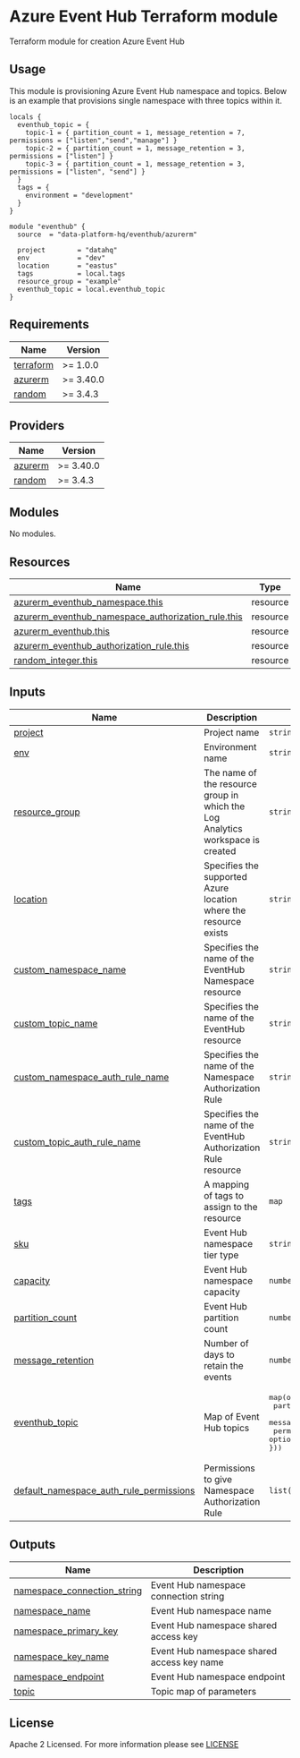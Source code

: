 # Azure Event Hub Terraform module
Terraform module for creation Azure Event Hub

## Usage
This module is provisioning Azure Event Hub namespace and topics. Below is an example that provisions single namespace with three topics within it.
```hcl
locals {
  eventhub_topic = {
    topic-1 = { partition_count = 1, message_retention = 7, permissions = ["listen","send","manage"] }
    topic-2 = { partition_count = 1, message_retention = 3, permissions = ["listen"] }
    topic-3 = { partition_count = 1, message_retention = 3, permissions = ["listen", "send"] }
  }
  tags = {
    environment = "development"
  }
}

module "eventhub" {
  source  = "data-platform-hq/eventhub/azurerm"

  project        = "datahq"
  env            = "dev"
  location       = "eastus"
  tags           = local.tags
  resource_group = "example"
  eventhub_topic = local.eventhub_topic
}
```

<!-- BEGIN_TF_DOCS -->
## Requirements
| Name                                                                      | Version   |
| ------------------------------------------------------------------------- | --------- |
| <a name="requirement_terraform"></a> [terraform](#requirement\_terraform) | >= 1.0.0  |
| <a name="requirement_azurerm"></a> [azurerm](#requirement\_azurerm)       | >= 3.40.0 |
| <a name="requirement_random"></a> [random](#requirement\_random)          | >= 3.4.3  |

## Providers

| Name                                                          | Version   |
| ------------------------------------------------------------- | --------- |
| <a name="provider_azurerm"></a> [azurerm](#provider\_azurerm) | >= 3.40.0 |
| <a name="requirement_random"></a> [random](#provider\_random) | >= 3.4.3  |

## Modules

No modules.

## Resources

| Name                                                                                                                                                                           | Type     |
| ------------------------------------------------------------------------------------------------------------------------------------------------------------------------------ | -------- |
| [azurerm_eventhub_namespace.this](https://registry.terraform.io/providers/hashicorp/azurerm/latest/docs/resources/eventhub_namespace)                                          | resource |
| [azurerm_eventhub_namespace_authorization_rule.this](https://registry.terraform.io/providers/hashicorp/azurerm/latest/docs/data-sources/eventhub_namespace_authorization_rule) | resource |
| [azurerm_eventhub.this](https://registry.terraform.io/providers/hashicorp/azurerm/latest/docs/resources/eventhub)                                                              | resource |
| [azurerm_eventhub_authorization_rule.this](https://registry.terraform.io/providers/hashicorp/azurerm/latest/docs/resources/eventhub_authorization_rule)                        | resource |
| [random_integer.this](https://registry.terraform.io/providers/hashicorp/random/latest/docs/resources/integer)                                                                  | resource |

## Inputs

| Name                                                                                                                                                            | Description                                                                    | Type                                                                                                                                                               | Default                        | Required |
| --------------------------------------------------------------------------------------------------------------------------------------------------------------- | ------------------------------------------------------------------------------ | ------------------------------------------------------------------------------------------------------------------------------------------------------------------ | ------------------------------ | :------: |
| <a name="input_project"></a> [project](#input\_project)                                                                                                         | Project name                                                                   | `string`                                                                                                                                                           | n/a                            |   yes    |
| <a name="input_env"></a> [env](#input\_env)                                                                                                                     | Environment name                                                               | `string`                                                                                                                                                           | n/a                            |   yes    |
| <a name="input_resource_group"></a> [resource\_group](#input\_resource\_group)                                                                                  | The name of the resource group in which the Log Analytics workspace is created | `string`                                                                                                                                                           | n/a                            |   yes    |
| <a name="input_location"></a> [location](#input\_location)                                                                                                      | Specifies the supported Azure location where the resource exists               | `string`                                                                                                                                                           | n/a                            |   yes    |
| <a name="input_custom_namespace_name"></a> [custom\_namespace\_name](#input\_custom\_namespace\_name)                                                           | Specifies the name of the EventHub Namespace resource                          | `string`                                                                                                                                                           | `null`                         |    no    |
| <a name="input_custom_topic_name"></a> [custom\_topic\_name](#input\_custom\_topic\_name)                                                                       | Specifies the name of the EventHub resource                                    | `string`                                                                                                                                                           | `null`                         |    no    |
| <a name="input_custom_namespace_auth_rule_name"></a> [custom\_namespace\_auth\_rule\_name](#input\_custom\_namespace\_auth\_rule\_name)                         | Specifies the name of the Namespace Authorization Rule                         | `string`                                                                                                                                                           | `null`                         |    no    |
| <a name="input_custom_topic_auth_rule_name"></a> [custom\_topic\_auth\_rule\_name](#input\_custom\_topic\_auth\_rule\_name)                                     | Specifies the name of the EventHub Authorization Rule resource                 | `string`                                                                                                                                                           | `null`                         |    no    |
| <a name="input_tags"></a> [tags](#input\_tags)                                                                                                                  | A mapping of tags to assign to the resource                                    | `map`                                                                                                                                                              | `{}`                           |    no    |
| <a name="input_sku"></a> [sku](#input\_sku)                                                                                                                     | Event Hub namespace tier type                                                  | `string`                                                                                                                                                           | `"Standard"`                   |    no    |
| <a name="input_capacity"></a> [capacity](#input\_capacity)                                                                                                      | Event Hub namespace capacity                                                   | `number`                                                                                                                                                           | `1`                            |    no    |
| <a name="input_partition_count"></a> [partition\_count](#input\_partition\_count)                                                                               | Event Hub partition count                                                      | `number`                                                                                                                                                           | `2`                            |    no    |
| <a name="input_message_retention"></a> [message\_retention](#input\_message\_retention)                                                                         | Number of days to retain the events                                            | `number`                                                                                                                                                           | `1`                            |    no    |
| <a name="input_eventhub_topic"></a> [eventhub\_topic](#input\_eventhub\_topic)                                                                                  | Map of Event Hub topics                                                        | <pre>map(object({<br> partition_count   = optional(number) <br> message_retention = optional(number) <br> permissions       = optional(list(string)) <br>}))</pre> | `{}`                           |    no    |
| <a name="input_default_namespace_auth_rule_permissions"></a> [default\_namespace\_auth\_rule\_permissions](#input\_default\_namespace\_auth\_rule\_permissions) | Permissions to give Namespace Authorization Rule                               | `list(string)`                                                                                                                                                     | `["listen", "send", "manage"]` |    no    |

## Outputs

| Name                                                                                                                      | Description                                |
| ------------------------------------------------------------------------------------------------------------------------- | ------------------------------------------ |
| <a name="output_namespace_connection_string"></a> [namespace\_connection\_string](#output\_namespace\_connection\_string) | Event Hub namespace connection string      |
| <a name="output_namespace_name"></a> [namespace\_name](#output\_namespace\_name)                                          | Event Hub namespace name                   |
| <a name="output_namespace_primary_key"></a> [namespace\_primary\_key](#output\_namespace\_primary\_key)                   | Event Hub namespace shared access key      |
| <a name="output_namespace_key_name"></a> [namespace\_key\_name](#output\_namespace\_key\_name)                            | Event Hub namespace shared access key name |
| <a name="output_namespace_endpoint"></a> [namespace\_endpoint](#output\_namespace\_endpoint)                              | Event Hub namespace endpoint               |
| <a name="output_topic"></a> [topic](#output\_topic)                                                                       | Topic map of parameters                    |
<!-- END_TF_DOCS -->

## License

Apache 2 Licensed. For more information please see [LICENSE](https://github.com/data-platform-hq/terraform-azurerm-mssql-database/blob/main/LICENSE)

